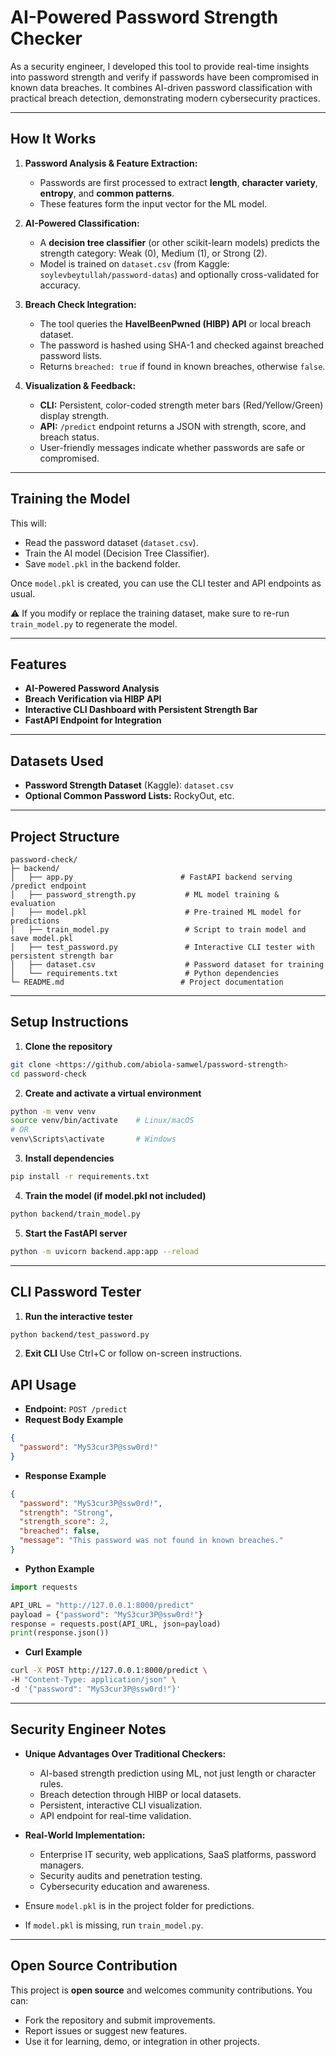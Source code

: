 # AI-Powered Password Strength Checker 
As a security engineer, I developed this tool to provide real-time insights into password strength and verify if passwords have been compromised in known data breaches. It combines AI-driven password classification with practical breach detection, demonstrating modern cybersecurity practices.

---

## How It Works

1. **Password Analysis & Feature Extraction:**
   - Passwords are first processed to extract **length**, **character variety**, **entropy**, and **common patterns**.
   - These features form the input vector for the ML model.

2. **AI-Powered Classification:**
   - A **decision tree classifier** (or other scikit-learn models) predicts the strength category: Weak (0), Medium (1), or Strong (2).
   - Model is trained on `dataset.csv` (from Kaggle: `soylevbeytullah/password-datas`) and optionally cross-validated for accuracy.

3. **Breach Check Integration:**
   - The tool queries the **HaveIBeenPwned (HIBP) API** or local breach dataset.
   - The password is hashed using SHA-1 and checked against breached password lists.
   - Returns `breached: true` if found in known breaches, otherwise `false`.

4. **Visualization & Feedback:**
   - **CLI:** Persistent, color-coded strength meter bars (Red/Yellow/Green) display strength.
   - **API:** `/predict` endpoint returns a JSON with strength, score, and breach status.
   - User-friendly messages indicate whether passwords are safe or compromised.

---

## Training the Model

This will:

- Read the password dataset (`dataset.csv`).
- Train the AI model (Decision Tree Classifier).
- Save `model.pkl` in the backend folder.

Once `model.pkl` is created, you can use the CLI tester and API endpoints as usual.

⚠️ If you modify or replace the training dataset, make sure to re-run `train_model.py` to regenerate the model.

---

## Features

- **AI-Powered Password Analysis**
- **Breach Verification via HIBP API**
- **Interactive CLI Dashboard with Persistent Strength Bar**
- **FastAPI Endpoint for Integration**

---

## Datasets Used

- **Password Strength Dataset** (Kaggle): `dataset.csv`
- **Optional Common Password Lists:** RockyOut, etc.

---

## Project Structure

```
password-check/
├─ backend/
│   ├── app.py                        # FastAPI backend serving /predict endpoint
│   ├── password_strength.py           # ML model training & evaluation
│   ├── model.pkl                      # Pre-trained ML model for predictions
│   ├── train_model.py                 # Script to train model and save model.pkl
│   ├── test_password.py               # Interactive CLI tester with persistent strength bar
│   ├── dataset.csv                    # Password dataset for training
│   └── requirements.txt               # Python dependencies
└─ README.md                          # Project documentation
```

---

## Setup Instructions

1. **Clone the repository**
```bash
git clone <https://github.com/abiola-samwel/password-strength>
cd password-check
```

2. **Create and activate a virtual environment**
```bash
python -m venv venv
source venv/bin/activate    # Linux/macOS
# OR
venv\Scripts\activate       # Windows
```

3. **Install dependencies**
```bash
pip install -r requirements.txt
```

4. **Train the model (if model.pkl not included)**
```bash
python backend/train_model.py
```

5. **Start the FastAPI server**
```bash
python -m uvicorn backend.app:app --reload
```

---

## CLI Password Tester

1. **Run the interactive tester**
```bash
python backend/test_password.py
```

2. **Exit CLI**
Use Ctrl+C or follow on-screen instructions.

## API Usage

- **Endpoint:** `POST /predict`
- **Request Body Example**
```json
{
  "password": "MyS3cur3P@ssw0rd!"
}
```

- **Response Example**
```json
{
  "password": "MyS3cur3P@ssw0rd!",
  "strength": "Strong",
  "strength_score": 2,
  "breached": false,
  "message": "This password was not found in known breaches."
}
```

- **Python Example**
```python
import requests

API_URL = "http://127.0.0.1:8000/predict"
payload = {"password": "MyS3cur3P@ssw0rd!"}
response = requests.post(API_URL, json=payload)
print(response.json())
```

- **Curl Example**
```bash
curl -X POST http://127.0.0.1:8000/predict \
-H "Content-Type: application/json" \
-d '{"password": "MyS3cur3P@ssw0rd!"}'
```

---

## Security Engineer Notes

- **Unique Advantages Over Traditional Checkers:**
  - AI-based strength prediction using ML, not just length or character rules.
  - Breach detection through HIBP or local datasets.
  - Persistent, interactive CLI visualization.
  - API endpoint for real-time validation.

- **Real-World Implementation:**
  - Enterprise IT security, web applications, SaaS platforms, password managers.
  - Security audits and penetration testing.
  - Cybersecurity education and awareness.

- Ensure `model.pkl` is in the project folder for predictions.
- If `model.pkl` is missing, run `train_model.py`.



---

## Open Source Contribution

This project is **open source** and welcomes community contributions. You can:

- Fork the repository and submit improvements.
- Report issues or suggest new features.
- Use it for learning, demo, or integration in other projects.


